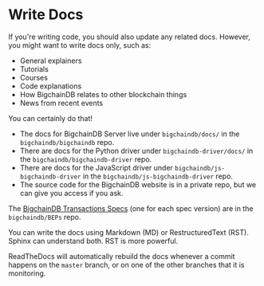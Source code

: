 # Write Docs

If you're writing code, you should also update any related docs. However, you might want to write docs only, such as:

- General explainers
- Tutorials
- Courses
- Code explanations
- How BigchainDB relates to other blockchain things
- News from recent events

You can certainly do that!

- The docs for BigchainDB Server live under ``bigchaindb/docs/`` in the ``bigchaindb/bigchaindb`` repo.
- There are docs for the Python driver under ``bigchaindb-driver/docs/`` in the ``bigchaindb/bigchaindb-driver`` repo.
- There are docs for the JavaScript driver under ``bigchaindb/js-bigchaindb-driver`` in the ``bigchaindb/js-bigchaindb-driver`` repo.
- The source code for the BigchainDB website is in a private repo, but we can give you access if you ask.

The [BigchainDB Transactions Specs](https://github.com/bigchaindb/BEPs/tree/master/tx-specs/) (one for each spec version) are in the ``bigchaindb/BEPs`` repo.

You can write the docs using Markdown (MD) or RestructuredText (RST). Sphinx can understand both. RST is more powerful.

ReadTheDocs will automatically rebuild the docs whenever a commit happens on the ``master`` branch, or on one of the other branches that it is monitoring.
